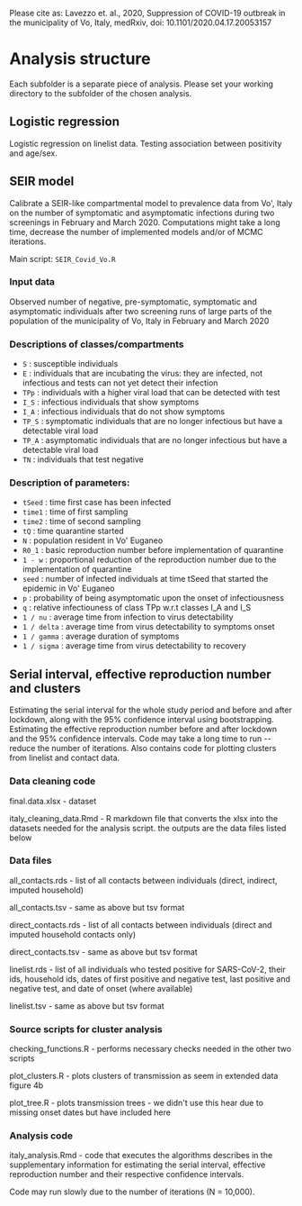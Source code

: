 Please cite as:
Lavezzo et. al., 2020, Suppression of COVID-19 outbreak in the municipality of Vo, Italy, medRxiv, doi: 10.1101/2020.04.17.20053157

# Analysis structure
Each subfolder is a separate piece of analysis. Please set your working directory to the subfolder of the chosen analysis.

## Logistic regression
Logistic regression on linelist data.
Testing association between positivity and age/sex.

##


## SEIR model
Calibrate a SEIR-like compartmental model to prevalence data from Vo', Italy on the number of symptomatic and asymptomatic infections
 during two screenings in February and March 2020.
Computations might take a long time, decrease the number of implemented models and/or of MCMC iterations.

Main script: `SEIR_Covid_Vo.R`

### Input data
Observed number of negative, pre-symptomatic, symptomatic and asymptomatic individuals after two screening runs of large parts of the population of the municipality of Vo, Italy in February and March 2020

### Descriptions of classes/compartments
- `S`    : susceptible individuals
- `E`    : individuals that are incubating the virus: they are infected, not infectious and tests can not yet detect their infection
- `TPp`  : individuals with a higher viral load that can be detected with test
- `I_S`  : infectious individuals that show symptoms
- `I_A`  : infectious individuals that do not show symptoms
- `TP_S` : symptomatic individuals that are no longer infectious but have a detectable viral load
- `TP_A` : asymptomatic individuals that are no longer infectious but have a detectable viral load
- `TN`   : individuals that test negative

### Description of parameters:
- `tSeed` : time first case has been infected
- `time1` : time of first sampling
- `time2` : time of second sampling
- `tQ`    : time quarantine started
- `N`     : population resident in Vo' Euganeo
- `R0_1`  : basic reproduction number before implementation of quarantine
- `1 - w` : proportional reduction of the reproduction number due to the implementation of quarantine
- `seed`  : number of infected individuals at time tSeed that started the epidemic in Vo' Euganeo
- `p`     : probability of being asymptomatic upon the onset of infectiousness
- `q`     : relative infectiouness of class TPp w.r.t classes I_A and I_S
- `1 / nu`    : average time from infection to virus detectability
- `1 / delta` : average time from virus detectability to symptoms onset
- `1 / gamma` : average duration of symptoms
- `1 / sigma` : average time from virus detectability to recovery

## Serial interval, effective reproduction number and clusters
Estimating the serial interval for the whole study period and before and after lockdown, along with the 95% confidence interval using bootstrapping.
Estimating the effective reproduction number before and after lockdown and the 95% confidence intervals. 
Code may take a long time to run -- reduce the number of iterations.
Also contains code for plotting clusters from linelist and contact data. 

### Data cleaning code
final.data.xlsx - dataset

italy_cleaning_data.Rmd - R markdown file that converts the xlsx into the datasets needed for the analysis script. the outputs are the data files listed below

### Data files
all_contacts.rds - list of all contacts between individuals (direct, indirect, imputed household)

all_contacts.tsv - same as above but tsv format

direct_contacts.rds - list of all contacts between individuals (direct and imputed household contacts only)

direct_contacts.tsv - same as above but tsv format

linelist.rds - list of all individuals who tested positive for SARS-CoV-2, their ids, household ids, dates of first positive and negative test, last positive and negative test, and date of onset (where available)

linelist.tsv - same as above but tsv format

### Source scripts for cluster analysis
checking_functions.R - performs necessary checks needed in the other two scripts

plot_clusters.R - plots clusters of transmission as seem in extended data figure 4b

plot_tree.R - plots transmission trees - we didn't use this hear due to missing onset dates but have included here 

### Analysis code
italy_analysis.Rmd - code that executes the algorithms describes in the supplementary information for estimating the serial interval, effective reproduction number and their respective confidence intervals.

Code may run slowly due to the number of iterations (N = 10,000). 
